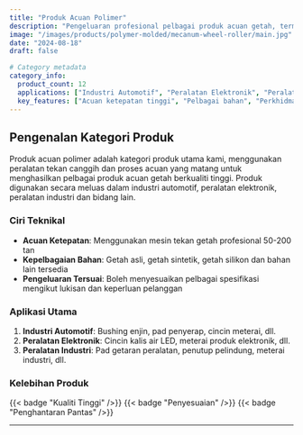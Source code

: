 ```yaml
---
title: "Produk Acuan Polimer"
description: "Pengeluaran profesional pelbagai produk acuan getah, termasuk roller roda Mecanum, bushing enjin automotif, cincin kalis air LED, cincin meterai O-ring dan produk acuan getah berkualiti tinggi lain"
image: "/images/products/polymer-molded/mecanum-wheel-roller/main.jpg"
date: "2024-08-18"
draft: false

# Category metadata
category_info:
  product_count: 12
  applications: ["Industri Automotif", "Peralatan Elektronik", "Peralatan Industri"]
  key_features: ["Acuan ketepatan tinggi", "Pelbagai bahan", "Perkhidmatan tersuai"]
---
```


## Pengenalan Kategori Produk

Produk acuan polimer adalah kategori produk utama kami, menggunakan peralatan tekan canggih dan proses acuan yang matang untuk menghasilkan pelbagai produk acuan getah berkualiti tinggi. Produk digunakan secara meluas dalam industri automotif, peralatan elektronik, peralatan industri dan bidang lain.

### Ciri Teknikal
- **Acuan Ketepatan**: Menggunakan mesin tekan getah profesional 50-200 tan
- **Kepelbagaian Bahan**: Getah asli, getah sintetik, getah silikon dan bahan lain tersedia
- **Pengeluaran Tersuai**: Boleh menyesuaikan pelbagai spesifikasi mengikut lukisan dan keperluan pelanggan

### Aplikasi Utama
1. **Industri Automotif**: Bushing enjin, pad penyerap, cincin meterai, dll.
2. **Peralatan Elektronik**: Cincin kalis air LED, meterai produk elektronik, dll.
3. **Peralatan Industri**: Pad getaran peralatan, penutup pelindung, meterai industri, dll.

### Kelebihan Produk
{{< badge "Kualiti Tinggi" />}} {{< badge "Penyesuaian" />}} {{< badge "Penghantaran Pantas" />}}

---

<!-- Hugo will automatically list products in this category below -->